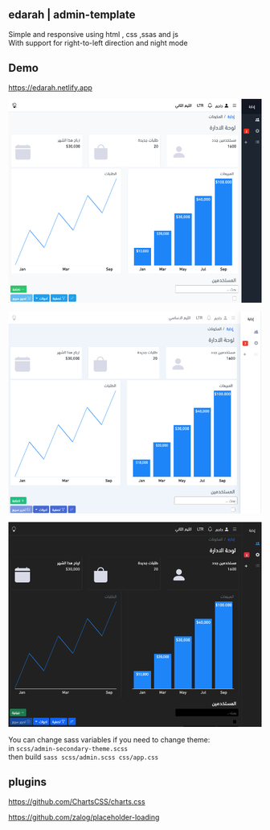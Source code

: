 ## edarah | admin-template

Simple and responsive using html , css ,ssas and js  
With support for right-to-left direction and night mode

## Demo

https://edarah.netlify.app

<p align="center">
     <img src="docs/imgs/screenshot-1.png">
</p>

<p align="center">
    <img src="docs/imgs/screenshot-2.png">
</p>

<p align="center">
    <img src="docs/imgs/screenshot-3.png">
</p>


You can change sass variables if you need to change theme:  
in `scss/admin-secondary-theme.scss`  
then build `sass scss/admin.scss css/app.css`

##  plugins

https://github.com/ChartsCSS/charts.css

https://github.com/zalog/placeholder-loading
